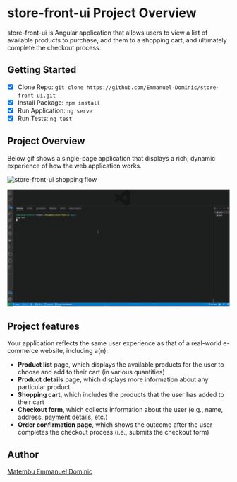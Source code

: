 # store-front-ui Project Overview

store-front-ui is Angular application that allows users to view a list of available products to purchase, add them to a shopping cart, and ultimately complete the checkout process.

## Getting Started

- [x] Clone Repo: `git clone https://github.com/Emmanuel-Dominic/store-front-ui.git`
- [x] Install Package: `npm install`
- [x] Run Application: `ng serve`
- [x] Run Tests: `ng test`

## Project Overview

Below gif shows a single-page application that displays a rich, dynamic experience of how the web application works.

![store-front-ui shopping flow](store-front-ui.gif)

![store-front-ui-test flow](store-front-ui-test.gif)

## Project features

Your application reflects the same user experience as that of a real-world e-commerce website, including a(n):

- **Product list** page, which displays the available products for the user to choose and add to their cart (in various quantities)
- **Product details** page, which displays more information about any particular product
- **Shopping cart**, which includes the products that the user has added to their cart
- **Checkout form**, which collects information about the user (e.g., name, address, payment details, etc.)
- **Order confirmation page**, which shows the outcome after the user completes the checkout process (i.e., submits the checkout form)

## Author

[Matembu Emmanuel Dominic](https://github.com/Emmanuel-Dominic)
